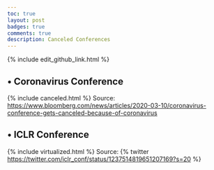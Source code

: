 ```yaml
---
toc: true
layout: post
badges: true
comments: true
description: Canceled Conferences
---
```


<div class="pb-5 d-flex flex-wrap flex-justify-end">
{% include edit_github_link.html %}
</div>

## • Coronavirus Conference

{% include canceled.html %}
Source: <https://www.bloomberg.com/news/articles/2020-03-10/coronavirus-conference-gets-canceled-because-of-coronavirus>

## • ICLR Conference

{% include virtualized.html %}
Source:
{% twitter https://twitter.com/iclr_conf/status/1237514819651207169?s=20 %}
